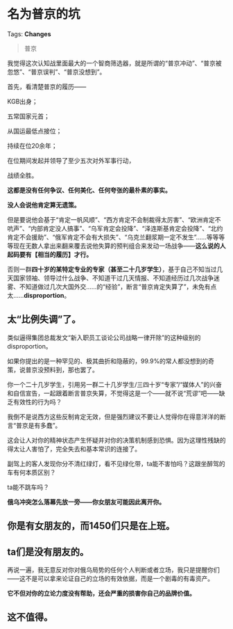 # 名为普京的坑

Tags: **Changes**

> 普京



我觉得这次认知战里面最大的一个智商筛选器，就是所谓的“普京冲动”、“普京被忽悠”、“普京误判”、“普京没想到”。

首先，看清楚普京的履历——

KGB出身；

五常国家元首；

从国运最低点接位；

持续在位20余年；

在位期间发起并领导了至少五次对外军事行动，

战绩全胜。

**这都是没有任何争议、任何美化、任何夸张的最朴素的事实。**

  


**没人会说他肯定算无遗策。**

但是要说他会基于“肯定一帆风顺”、“西方肯定不会制裁得太厉害”、“欧洲肯定不吭声”、“内部肯定没人搞事”、“乌军肯定会投降”、“泽连斯基肯定会投降”、“北约肯定不会援助”、“俄军肯定不会有大损失”、“乌克兰翻浆期一定不发生”……等等等等现在无数人拿出来翻来覆去说他失算的预判组合来发动一场战争——**这么说的人起码要有【相当的履历】才行。**

  


否则一群**四十岁的某特定专业的专家（甚至二十几岁学生）**，基于自己不知当过几天国家领袖、领导过什么战争、不知道干过几天情报、不知道经历过几次战争迷雾、不知道做过几次大国外交……的“经验”，断言“普京肯定失算了”，未免有点太……**disproportion**。

太“比例失调”了。
---------

类似逼得集团总裁发文“新入职员工谈论公司战略一律开除”的这种级别的disproportion。

  


如果你提出的是一种罕见的、极其曲折和隐蔽的，99.9%的常人都没想到的奇策，说普京没预料到，那也罢了。

你一个二十几岁学生，引用另一群二十几岁学生/三四十岁“专家”/“媒体人”的兴奋和自信宣告，一起跟着断言普京失算，不觉得这是一个——就不说“荒谬”吧——缺乏有效性的行为吗？

我倒不是说西方这些反制肯定无效，但是强烈建议不要让人觉得你在得意洋洋的断言“普京是有多蠢”。

这会让人对你的精神状态产生怀疑并对你的决策机制感到恐惧。因为这理性残缺的得太让人害怕了，完全失去和基本常识的连接了。

副驾上的客人发现你分不清红绿灯，看不见绿化带，ta能不害怕吗？这跟坐醉驾的车有何本质区别？

ta能不跳车吗？

**俄乌冲突怎么落幕先放一旁——你女朋友可能因此离开你。**

  


你是有女朋友的，而1450们只是在上班。
--------------------

**ta们是没有朋友的**。
--------------

  


再说一遍，我无意反对你对俄乌局势的任何个人判断或者立场，我只是提醒你们——这不是可以拿来论证自己的立场的有效依据，而是一个剧毒的有毒资产。

**它不但对你的立论力度没有帮助，还会严重的损害你自己的品牌价值。**

这不值得。
-----



